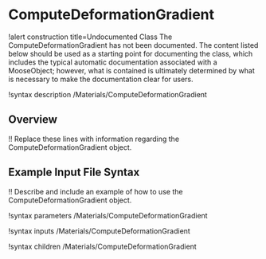 # ComputeDeformationGradient

!alert construction title=Undocumented Class
The ComputeDeformationGradient has not been documented. The content listed below should be used as a starting point for
documenting the class, which includes the typical automatic documentation associated with a
MooseObject; however, what is contained is ultimately determined by what is necessary to make the
documentation clear for users.

!syntax description /Materials/ComputeDeformationGradient

## Overview

!! Replace these lines with information regarding the ComputeDeformationGradient object.

## Example Input File Syntax

!! Describe and include an example of how to use the ComputeDeformationGradient object.

!syntax parameters /Materials/ComputeDeformationGradient

!syntax inputs /Materials/ComputeDeformationGradient

!syntax children /Materials/ComputeDeformationGradient
